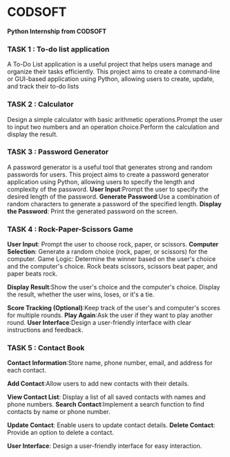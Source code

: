 # CODSOFT
**Python Internship from CODSOFT**
### TASK 1 : To-do list application
A To-Do List application is a useful project that helps users manage and organize their tasks efficiently. This project aims to create a command-line or GUI-based application using Python, allowing users to create, update, and track their to-do lists

### TASK 2 : Calculator
Design a simple calculator with basic arithmetic operations.Prompt the user to input two numbers and an operation choice.Perform the calculation and display the result.

### TASK 3 : Password Generator
A password generator is a useful tool that generates strong and random passwords for users. This project aims to create a password generator application using Python, allowing users to specify the length and complexity of the password.
**User Input**:Prompt the user to specify the desired length of the password.
**Generate Password**:Use a combination of random characters to generate a password of the specified length.
**Display the Password**: Print the generated password on the screen.

### TASK 4 : Rock-Paper-Scissors Game

**User Input**: 
Prompt the user to choose rock, paper, or scissors.
**Computer Selection**: 
Generate a random choice (rock, paper, or scissors) for the computer.
Game Logic:
Determine the winner based on the user's choice and the computer's choice.
Rock beats scissors, scissors beat paper, and paper beats rock.

**Display Result**:Show the user's choice and the computer's choice.
Display the result, whether the user wins, loses, or it's a tie.

**Score Tracking (Optional)**:Keep track of the user's and computer's scores for multiple rounds.
**Play Again**:Ask the user if they want to play another round.
**User Interface**:Design a user-friendly interface with clear instructions and feedback.

### TASK 5 : Contact Book
**Contact Information**:Store name, phone number, email, and address for each contact.

**Add Contact**:Allow users to add new contacts with their details.

**View Contact List**: Display a list of all saved contacts with names and phone numbers.
**Search Contact**:Implement a search function to find contacts by name or phone number.

**Update Contact**: Enable users to update contact details.
**Delete Contact**: Provide an option to delete a contact.

**User Interface**: Design a user-friendly interface for easy interaction.
